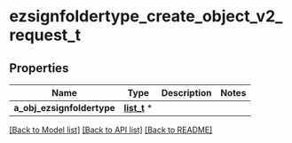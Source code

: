 # ezsignfoldertype_create_object_v2_request_t

## Properties
Name | Type | Description | Notes
------------ | ------------- | ------------- | -------------
**a_obj_ezsignfoldertype** | [**list_t**](ezsignfoldertype_request_compound_v2.md) \* |  | 

[[Back to Model list]](../README.md#documentation-for-models) [[Back to API list]](../README.md#documentation-for-api-endpoints) [[Back to README]](../README.md)


